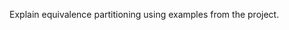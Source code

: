 <panel type="danger" header="`W10.6a` Can explain equivalence partitions :star:" no-close>
  <include src="../../book/testCaseDesign/equivalencePartitions/what/full.md" />
<!-- TODO: add evidence -->
</panel>

<panel type="warning" header="`W10.6b` Can apply EP for pure functions :star::star:" no-close>
  <include src="../../book/testCaseDesign/equivalencePartitions/basic/full.md" />
<!-- TODO: add evidence -->
</panel>

<panel type="info" header="`W10.6c` Can apply EP for OOP methods :star::star::star:" no-close>
  <include src="../../book/testCaseDesign/equivalencePartitions/intermediate/full.md" />
  <panel header=":dart: Evidence" expanded>

Explain equivalence partitioning using examples from the project.

  </panel>
</panel>
